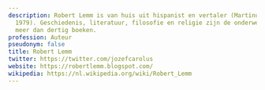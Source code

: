 ```yaml
---
description: Robert Lemm is van huis uit hispanist en vertaler (Martinus Nijhoff Prijs
  1979). Geschiedenis, literatuur, filosofie en religie zijn de onderwerpen van zijn
  meer dan dertig boeken.
profession: Auteur
pseudonym: false
title: Robert Lemm
twitter: https://twitter.com/jozefcarolus
website: https://robertlemm.blogspot.com/
wikipedia: https://nl.wikipedia.org/wiki/Robert_Lemm
---
```

